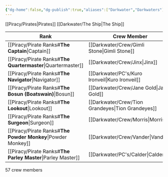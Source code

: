 ```yaml
---
{"dg-home":false,"dg-publish":true,"aliases":["Darkwater","Darkwaters"],"permalink":"/darkwater/darkwater-pirates/","dgPassFrontmatter":true,"created":"2025-03-25T00:20:12.876+11:00","updated":"2025-04-13T20:08:31.719+10:00"}
---
```


[[Piracy/Pirates\|Pirates]]
[[Darkwater/The Ship\|The Ship]]

| Rank                                                  | Crew Member            |
| ----------------------------------------------------- | ---------------------- |
| [[Piracy/Pirate Ranks#**The Captain**\|Captain]]             | [[Darkwater/Crew/Gimli Stone\|Gimli Stone]] |
| [[Piracy/Pirate Ranks#**The Quartermaster**\|Quartermaster]] | [[Darkwater/Crew/Jinx\|Jinx]]               |
| [[Piracy/Pirate Ranks#**The Navigator**\|Navigator]]         | [[Darkwater/PC's/Kuro Ironveil\|Kuro Ironveil]]               |
| [[Piracy/Pirate Ranks#**The Bosun (Boatswain)**\|Bosun]]     | [[Darkwater/Crew/Jane Gold\|Jane Gold]]          |
| [[Piracy/Pirate Ranks#**The Lookout**\|Lookout]]             | [[Darkwater/Crew/Tion Grandeyes\|Tion Grandeyes]]     |
| [[Piracy/Pirate Ranks#**The Surgeon**\|Surgeon]]             | [[Darkwater/Crew/Morris\|Morris]]             |
| [[Piracy/Pirate Ranks#**The Powder Monkey**\|Powder Monkey]] | [[Darkwater/Crew/Vander\|Vander]]             |
| [[Piracy/Pirate Ranks#**The Parley Master**\|Parley Master]] | [[Darkwater/PC's/Calder\|Calder]]             |
57 crew members